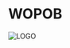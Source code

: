 # WOPOB
![LOGO](https://user-images.githubusercontent.com/64045767/93098675-84f1b780-f67d-11ea-9a93-324b177dd849.png)


